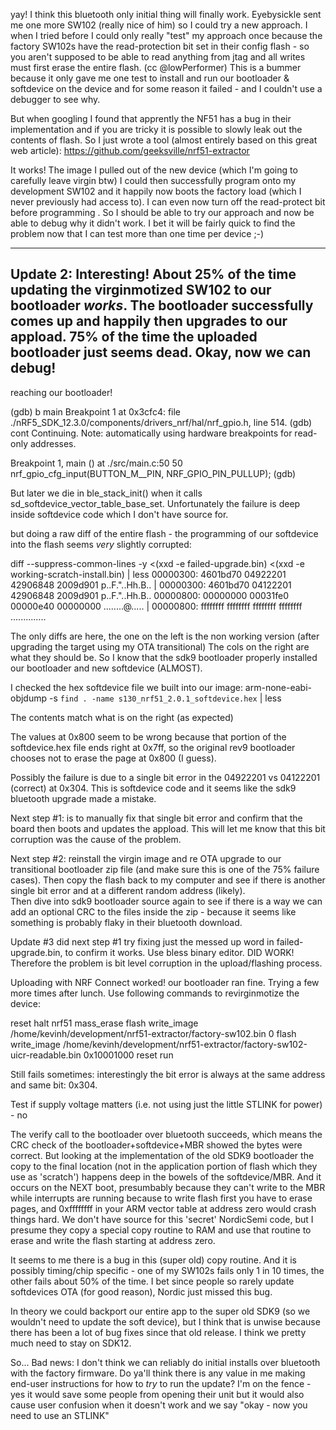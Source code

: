 
yay! I think this bluetooth only initial thing will finally work. Eyebysickle sent me one more SW102 (really nice of him) so I could try a new approach. I when I tried before I could only really "test" my approach once because the factory SW102s have the read-protection bit set in their config flash - so you aren't supposed to be able to read anything from jtag and all writes must first erase the entire flash. (cc @lowPerformer) This is a bummer because it only gave me one test to install and run our bootloader & softdevice on the device and for some reason it failed - and I couldn't use a debugger to see why.

But when googling I found that apprently the NF51 has a bug in their implementation and if you are tricky it is possible to slowly leak out the contents of flash. So I just wrote a tool (almost entirely based on this great web article): https://github.com/geeksville/nrf51-extractor

It works! The image I pulled out of the new device (which I'm going to carefully leave virgin btw) I could then successfully program onto my development SW102 and it happily now boots the factory load (which I never previously had access to). I can even now turn off the read-protect bit before programming . So I should be able to try our approach and now be able to debug why it didn't work. I bet it will be fairly quick to find the problem now that I can test more than one time per device ;-)

---
Update 2:
Interesting!  About 25% of the time updating the virginmotized SW102 to our bootloader _works_.  The bootloader successfully comes up and
happily then upgrades to our appload.  75% of the time the uploaded bootloader just seems dead.  Okay, now we can debug!
---
reaching our bootloader!

(gdb) b main
Breakpoint 1 at 0x3cfc4: file ./nRF5_SDK_12.3.0/components/drivers_nrf/hal/nrf_gpio.h, line 514.
(gdb) cont
Continuing.
Note: automatically using hardware breakpoints for read-only addresses.

Breakpoint 1, main () at ./src/main.c:50
50	  nrf_gpio_cfg_input(BUTTON_M__PIN, NRF_GPIO_PIN_PULLUP);
(gdb)

But later we die in ble_stack_init() when it calls sd_softdevice_vector_table_base_set.  Unfortunately the failure is deep inside softdevice
code which I don't have source for.

but doing a raw diff of the entire flash - the programming of our softdevice into the flash seems _very_ slightly corrupted:

diff --suppress-common-lines -y <(xxd -e failed-upgrade.bin) <(xxd -e working-scratch-install.bin)  | less
00000300: 4601bd70 04922201 42906848 2009d901  p..F."..Hh.B.. | 00000300: 4601bd70 04122201 42906848 2009d901  p..F."..Hh.B..
00000800: 00000000 00031fe0 00000e40 00000000  ........@..... | 00000800: ffffffff ffffffff ffffffff ffffffff  ..............

The only diffs are here, the one on the left is the non working version (after upgrading the target using my OTA transitional)
The cols on the right are what they should be.  So I know that the sdk9 bootloader properly installed our bootloader and new softdevice (ALMOST).

I checked the hex softdevice file we built into our image:
arm-none-eabi-objdump -s `find . -name s130_nrf51_2.0.1_softdevice.hex` | less

The contents match what is on the right (as expected)

The values at 0x800 seem to be wrong because that portion of the softdevice.hex file ends right at 0x7ff, so the original rev9 bootloader
chooses not to erase the page at 0x800 (I guess).  

Possibly the failure is due to a single bit error in the 04922201 vs 04122201 (correct) at 0x304.  This is softdevice code and it seems like
the sdk9 bluetooth upgrade made a mistake.

Next step #1: is to manually fix that single bit error and confirm that the board then boots and updates the appload.  This will let me know
that this bit corruption was the cause of the problem.

Next step #2: reinstall the virgin image and re OTA upgrade to our transitional bootloader zip file (and make sure this is one of the 75% failure cases).  Then copy the flash back to my computer and see if there is another single bit error and at a different random address (likely).  
Then dive into sdk9 bootloader source
again to see if there is a way we can add an optional CRC to the files inside the zip - because it seems like something is probably flaky in their
bluetooth download.

Update #3
did next step #1 try fixing just the messed up word in failed-upgrade.bin, to confirm it works.  Use bless binary editor.  DID WORK!  Therefore the problem is bit level corruption in the upload/flashing process.  

Uploading with NRF Connect worked! our bootloader ran fine.  Trying a few more times after lunch.  Use following commands to revirginmotize the device:

reset halt
nrf51 mass_erase
flash write_image /home/kevinh/development/nrf51-extractor/factory-sw102.bin 0
flash write_image /home/kevinh/development/nrf51-extractor/factory-sw102-uicr-readable.bin 0x10001000
reset run  

Still fails sometimes: interestingly the bit error is always at the same address and same bit: 0x304.

Test if supply voltage matters (i.e. not using just the little STLINK for power) - no

The verify call to the bootloader over bluetooth succeeds, which means the CRC check of the bootloader+softdevice+MBR showed the bytes were
correct.  But looking at the implementation of the old SDK9 bootloader the copy to the final location (not in the application portion of flash
which they use as 'scratch') happens deep in the bowels of the softdevice/MBR.  And it occurs on the NEXT boot, presumbably because they can't
write to the MBR while interrupts are running because to write flash first you have to erase pages, and 0xffffffff in your ARM vector table at
address zero would crash things hard.  We don't have source for this 'secret' NordicSemi code, but I presume they copy a special copy routine to
RAM and use that routine to erase and write the flash starting at address zero.

It seems to me there is a bug in this (super old) copy routine.  And it is possibly timing/chip specific - one of my SW102s fails only 1 in 10
times, the other fails about 50% of the time.  I bet since people so rarely update softdevices OTA (for good reason), Nordic just missed this
bug.  

In theory we could backport our entire app to the super old SDK9 (so we wouldn't need to update the soft device), but I think that is unwise because there has been a lot of bug fixes since that old release.  I think we pretty much need to stay on SDK12.

So... Bad news: I don't think we can reliably do initial installs over bluetooth with the factory firmware.  Do ya'll think there is any value
in me making end-user instructions for how to _try_ to run the update?  I'm on the fence - yes it would save some people from opening their unit
but it would also cause user confusion when it doesn't work and we say "okay - now you need to use an STLINK"
